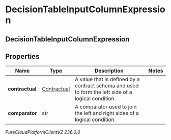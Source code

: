 # DecisionTableInputColumnExpression

## DecisionTableInputColumnExpression

## Properties

|Name | Type | Description | Notes|
|------------ | ------------- | ------------- | -------------|
| **contractual** | [Contractual](Contractual) | A value that is defined by a contract schema and used to form the left side of a logical condition. | |
| **comparator** | str | A comparator used to join the left and right sides of a logical condition. | |



_PureCloudPlatformClientV2 236.0.0_
